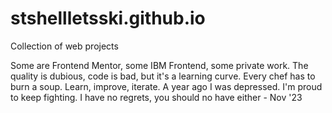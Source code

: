 # stshellletsski.github.io
Collection of web projects

Some are Frontend Mentor, some IBM Frontend, some private work.
The quality is dubious, code is bad, but it's a learning curve.
Every chef has to burn a soup. Learn, improve, iterate.
A year ago I was depressed. I'm proud to keep fighting.
I have no regrets, you should no have either - Nov '23 